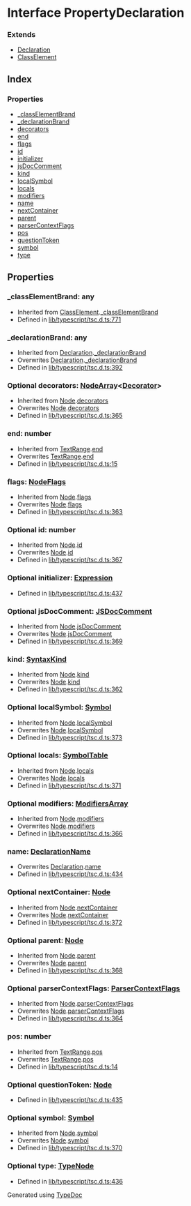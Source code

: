 # Interface PropertyDeclaration


### Extends
* [Declaration](ts.declaration.md)
* [ClassElement](ts.classelement.md)

## Index

### Properties
* [_classElementBrand](ts.propertydeclaration.md#_classelementbrand)
* [_declarationBrand](ts.propertydeclaration.md#_declarationbrand)
* [decorators](ts.propertydeclaration.md#decorators)
* [end](ts.propertydeclaration.md#end)
* [flags](ts.propertydeclaration.md#flags)
* [id](ts.propertydeclaration.md#id)
* [initializer](ts.propertydeclaration.md#initializer)
* [jsDocComment](ts.propertydeclaration.md#jsdoccomment)
* [kind](ts.propertydeclaration.md#kind)
* [localSymbol](ts.propertydeclaration.md#localsymbol)
* [locals](ts.propertydeclaration.md#locals)
* [modifiers](ts.propertydeclaration.md#modifiers)
* [name](ts.propertydeclaration.md#name)
* [nextContainer](ts.propertydeclaration.md#nextcontainer)
* [parent](ts.propertydeclaration.md#parent)
* [parserContextFlags](ts.propertydeclaration.md#parsercontextflags)
* [pos](ts.propertydeclaration.md#pos)
* [questionToken](ts.propertydeclaration.md#questiontoken)
* [symbol](ts.propertydeclaration.md#symbol)
* [type](ts.propertydeclaration.md#type)

## Properties

### _classElementBrand: any

* Inherited from [ClassElement](ts.classelement.md).[_classElementBrand](ts.classelement.md#_classelementbrand)
* Defined in [lib/typescript/tsc.d.ts:771](https://github.com/kimamula/typedoc/blob/HEAD/src/lib/typescript/tsc.d.ts#L771)


### _declarationBrand: any

* Inherited from [Declaration](ts.declaration.md).[_declarationBrand](ts.declaration.md#_declarationbrand)
* Overwrites [Declaration](ts.declaration.md).[_declarationBrand](ts.declaration.md#_declarationbrand)
* Defined in [lib/typescript/tsc.d.ts:392](https://github.com/kimamula/typedoc/blob/HEAD/src/lib/typescript/tsc.d.ts#L392)


### Optional decorators: [NodeArray](ts.nodearray.md)<[Decorator](ts.decorator.md)>

* Inherited from [Node](ts.node.md).[decorators](ts.node.md#decorators)
* Overwrites [Node](ts.node.md).[decorators](ts.node.md#decorators)
* Defined in [lib/typescript/tsc.d.ts:365](https://github.com/kimamula/typedoc/blob/HEAD/src/lib/typescript/tsc.d.ts#L365)


### end: number

* Inherited from [TextRange](ts.textrange.md).[end](ts.textrange.md#end)
* Overwrites [TextRange](ts.textrange.md).[end](ts.textrange.md#end)
* Defined in [lib/typescript/tsc.d.ts:15](https://github.com/kimamula/typedoc/blob/HEAD/src/lib/typescript/tsc.d.ts#L15)


### flags: [NodeFlags](../enums/ts.nodeflags.md)

* Inherited from [Node](ts.node.md).[flags](ts.node.md#flags)
* Overwrites [Node](ts.node.md).[flags](ts.node.md#flags)
* Defined in [lib/typescript/tsc.d.ts:363](https://github.com/kimamula/typedoc/blob/HEAD/src/lib/typescript/tsc.d.ts#L363)


### Optional id: number

* Inherited from [Node](ts.node.md).[id](ts.node.md#id)
* Overwrites [Node](ts.node.md).[id](ts.node.md#id)
* Defined in [lib/typescript/tsc.d.ts:367](https://github.com/kimamula/typedoc/blob/HEAD/src/lib/typescript/tsc.d.ts#L367)


### Optional initializer: [Expression](ts.expression.md)

* Defined in [lib/typescript/tsc.d.ts:437](https://github.com/kimamula/typedoc/blob/HEAD/src/lib/typescript/tsc.d.ts#L437)


### Optional jsDocComment: [JSDocComment](ts.jsdoccomment.md)

* Inherited from [Node](ts.node.md).[jsDocComment](ts.node.md#jsdoccomment)
* Overwrites [Node](ts.node.md).[jsDocComment](ts.node.md#jsdoccomment)
* Defined in [lib/typescript/tsc.d.ts:369](https://github.com/kimamula/typedoc/blob/HEAD/src/lib/typescript/tsc.d.ts#L369)


### kind: [SyntaxKind](../enums/ts.syntaxkind.md)

* Inherited from [Node](ts.node.md).[kind](ts.node.md#kind)
* Overwrites [Node](ts.node.md).[kind](ts.node.md#kind)
* Defined in [lib/typescript/tsc.d.ts:362](https://github.com/kimamula/typedoc/blob/HEAD/src/lib/typescript/tsc.d.ts#L362)


### Optional localSymbol: [Symbol](ts.symbol.md)

* Inherited from [Node](ts.node.md).[localSymbol](ts.node.md#localsymbol)
* Overwrites [Node](ts.node.md).[localSymbol](ts.node.md#localsymbol)
* Defined in [lib/typescript/tsc.d.ts:373](https://github.com/kimamula/typedoc/blob/HEAD/src/lib/typescript/tsc.d.ts#L373)


### Optional locals: [SymbolTable](ts.symboltable.md)

* Inherited from [Node](ts.node.md).[locals](ts.node.md#locals)
* Overwrites [Node](ts.node.md).[locals](ts.node.md#locals)
* Defined in [lib/typescript/tsc.d.ts:371](https://github.com/kimamula/typedoc/blob/HEAD/src/lib/typescript/tsc.d.ts#L371)


### Optional modifiers: [ModifiersArray](ts.modifiersarray.md)

* Inherited from [Node](ts.node.md).[modifiers](ts.node.md#modifiers)
* Overwrites [Node](ts.node.md).[modifiers](ts.node.md#modifiers)
* Defined in [lib/typescript/tsc.d.ts:366](https://github.com/kimamula/typedoc/blob/HEAD/src/lib/typescript/tsc.d.ts#L366)


### name: [DeclarationName](../modules/ts.md#declarationname)

* Overwrites [Declaration](ts.declaration.md).[name](ts.declaration.md#name)
* Defined in [lib/typescript/tsc.d.ts:434](https://github.com/kimamula/typedoc/blob/HEAD/src/lib/typescript/tsc.d.ts#L434)


### Optional nextContainer: [Node](ts.node.md)

* Inherited from [Node](ts.node.md).[nextContainer](ts.node.md#nextcontainer)
* Overwrites [Node](ts.node.md).[nextContainer](ts.node.md#nextcontainer)
* Defined in [lib/typescript/tsc.d.ts:372](https://github.com/kimamula/typedoc/blob/HEAD/src/lib/typescript/tsc.d.ts#L372)


### Optional parent: [Node](ts.node.md)

* Inherited from [Node](ts.node.md).[parent](ts.node.md#parent)
* Overwrites [Node](ts.node.md).[parent](ts.node.md#parent)
* Defined in [lib/typescript/tsc.d.ts:368](https://github.com/kimamula/typedoc/blob/HEAD/src/lib/typescript/tsc.d.ts#L368)


### Optional parserContextFlags: [ParserContextFlags](../enums/ts.parsercontextflags.md)

* Inherited from [Node](ts.node.md).[parserContextFlags](ts.node.md#parsercontextflags)
* Overwrites [Node](ts.node.md).[parserContextFlags](ts.node.md#parsercontextflags)
* Defined in [lib/typescript/tsc.d.ts:364](https://github.com/kimamula/typedoc/blob/HEAD/src/lib/typescript/tsc.d.ts#L364)


### pos: number

* Inherited from [TextRange](ts.textrange.md).[pos](ts.textrange.md#pos)
* Overwrites [TextRange](ts.textrange.md).[pos](ts.textrange.md#pos)
* Defined in [lib/typescript/tsc.d.ts:14](https://github.com/kimamula/typedoc/blob/HEAD/src/lib/typescript/tsc.d.ts#L14)


### Optional questionToken: [Node](ts.node.md)

* Defined in [lib/typescript/tsc.d.ts:435](https://github.com/kimamula/typedoc/blob/HEAD/src/lib/typescript/tsc.d.ts#L435)


### Optional symbol: [Symbol](ts.symbol.md)

* Inherited from [Node](ts.node.md).[symbol](ts.node.md#symbol)
* Overwrites [Node](ts.node.md).[symbol](ts.node.md#symbol)
* Defined in [lib/typescript/tsc.d.ts:370](https://github.com/kimamula/typedoc/blob/HEAD/src/lib/typescript/tsc.d.ts#L370)


### Optional type: [TypeNode](ts.typenode.md)

* Defined in [lib/typescript/tsc.d.ts:436](https://github.com/kimamula/typedoc/blob/HEAD/src/lib/typescript/tsc.d.ts#L436)



Generated using [TypeDoc](http://typedoc.io)
